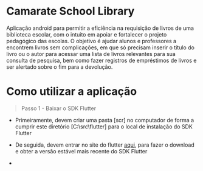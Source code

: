 # Camarate School Library

Aplicação android para permitir a eficiência na requisição de livros de uma biblioteca escolar, com o intuito em apoiar e fortalecer o projeto pedagógico das escolas. O objetivo é ajudar alunos e professores a encontrem livros sem complicações, em que só precisam inserir o título do livro ou o autor para acessar uma lista de livros relevantes para sua consulta de pesquisa, bem como fazer registros de empréstimos de livros e ser alertado sobre o fim para a devolução.

# Como utilizar a aplicação

> Passo 1 - Baixar o SDK Flutter

- Primeiramente, devem criar uma pasta [scr] no computador de forma a cumprir este diretório [C:\src\flutter] para o local de instalação do SDK Flutter

- De seguida, devem entrar no site do flutter [aqui](https://docs.flutter.dev/get-started/install/windows), para fazer o download e obter a versão estável mais recente do SDK Flutter

- 

